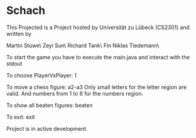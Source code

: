 # Schach

This Projected is a Project hosted by Universität zu Lübeck (CS2301) and written by

Martin Stuwe\\
Zeyi Sun\\
Richard Tank\\
Fin Niklas Tiedemann\\



To start the game you have to execute the main.java and interact with the stdout

To choose PlayerVsPlayer: 1

To move a chess figure: a2-a3 
Only small letters for the letter region are valid.
And numbers from 1 to 8 for the numbers region.

To show all beaten figures: beaten

To exit: exit



Project is in active development.